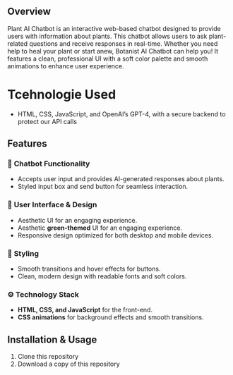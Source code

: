 ## Overview  
Plant AI Chatbot is an interactive web-based chatbot designed to provide users with information about plants. This chatbot allows users to ask plant-related questions and receive responses in real-time. Whether you need help to heal your plant or start anew, Botanist AI Chatbot can help you! It features a clean, professional UI with a soft color palette and smooth animations to enhance user experience.

# Tcehnologie Used 
- HTML, CSS, JavaScript, and OpenAI’s GPT-4, with a secure backend to protect our API calls
## Features  
### 🌿 **Chatbot Functionality**  
- Accepts user input and provides AI-generated responses about plants.  
- Styled input box and send button for seamless interaction.  

### 🍃 **User Interface & Design**  
- Aesthetic UI for an engaging experience.
- Aesthetic **green-themed** UI for an engaging experience.
- Responsive design optimized for both desktop and mobile devices.

### 🎨 **Styling**  
- Smooth transitions and hover effects for buttons.  
- Clean, modern design with readable fonts and soft colors.  

### ⚙️ **Technology Stack**  
- **HTML, CSS, and JavaScript** for the front-end.  
- **CSS animations** for background effects and smooth transitions.  

## Installation & Usage  
1. Clone this repository
2. Download a copy of this repository 
